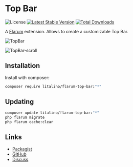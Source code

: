 # Top Bar

![License](https://img.shields.io/badge/license-MIT-blue.svg) [![Latest Stable Version](https://img.shields.io/packagist/v/litalino/flarum-top-bar.svg)](https://packagist.org/packages/litalino/flarum-top-bar) [![Total Downloads](https://img.shields.io/packagist/dt/litalino/flarum-top-bar.svg)](https://packagist.org/packages/litalino/flarum-top-bar)

A [Flarum](http://flarum.org) extension. Allows to create a customizable Top Bar.

![TopBar](https://github.com/Litalino/flarum-top-bar/assets/99712477/77f16d3f-b465-4d3c-ad12-a0b4c74dd7f2)

![TopBar-scroll](https://github.com/Litalino/flarum-top-bar/assets/99712477/6dd81bbc-fcd5-469f-9694-3cf7822589ef)

## Installation

Install with composer:

```sh
composer require litalino/flarum-top-bar:"*"
```

## Updating

```sh
composer update litalino/flarum-top-bar:"*"
php flarum migrate
php flarum cache:clear
```

## Links

- [Packagist](https://packagist.org/packages/litalino/flarum-top-bar)
- [GitHub](https://github.com/litalino/flarum-top-bar)
- [Discuss](https://discuss.flarum.org/d/1000000000000000000000000000000)
